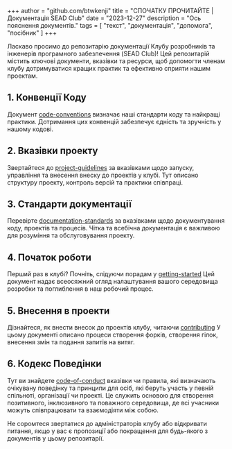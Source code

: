 +++
author = "github.com/btwkenji"
title = "СПОЧАТКУ ПРОЧИТАЙТЕ | Документація SEAD Club"
date = "2023-12-27"
description = "Ось пояснення документів."
tags = [
    "текст",
    "документація",
    "допомога",
    "посібник"
]
+++

Ласкаво просимо до репозитарію документації Клубу розробників та інженерів програмного забезпечення (SEAD Club)! Цей репозитарій містить ключові документи, вказівки та ресурси, щоб допомогти членам клубу дотримуватися кращих практик та ефективно сприяти нашим проектам.

## 1. Конвенції Коду

Документ [code-conventions](/uk/docs/code-conventions) визначає наші стандарти коду та найкращі практики. Дотримання цих конвенцій забезпечує єдність та зручність у нашому кодові.

## 2. Вказівки проекту

Звертайтеся до [project-guidelines](/uk/docs/project-guidelines) за вказівками щодо запуску, управління та внесення внеску до проектів у клубі. Тут описано структуру проекту, контроль версій та практики співпраці.

## 3. Стандарти документації

Перевірте [documentation-standards](/uk/docs/documentation-standards) за вказівками щодо документування коду, проектів та процесів. Чітка та всебічна документація є важливою для розуміння та обслуговування проекту.

## 4. Початок роботи

Перший раз в клубі? Почніть, слідуючи порадам у [getting-started](/uk/docs/getting-started) Цей документ надає всеосяжний огляд налаштування вашого середовища розробки та поглиблення в наш робочий процес.

## 5. Внесення в проекти

Дізнайтеся, як внести внесок до проектів клубу, читаючи [contributing](/uk/docs/contributing) У цьому документі описано процеси створення форків, створення гілок, внесення змін та подання запитів на витяг.

## 6. Кодекс Поведінки

Тут ви знайдете [code-of-conduct](/uk/docs/code-of-conduct) вказівки чи правила, які визначають очікувану поведінку та принципи для осіб, які беруть участь у певній спільноті, організації чи проекті. Це служить основою для створення позитивного, інклюзивного та поважного середовища, де всі учасники можуть співпрацювати та взаємодіяти між собою.

Не соромтеся звертатися до адміністраторів клубу або відкривати питання, якщо у вас є пропозиції або покращення для будь-якого з документів у цьому репозитарії.
